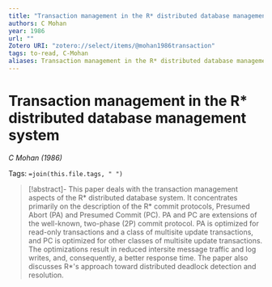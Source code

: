 ```yaml
---
title: "Transaction management in the R* distributed database management system"
authors: C Mohan
year: 1986
url: ""
Zotero URI: "zotero://select/items/@mohan1986transaction"
tags: to-read, C-Mohan
aliases: Transaction management in the R* distributed database management system
---
```


# Transaction management in the R* distributed database management system  
_C Mohan (1986)_

Tags: `=join(this.file.tags, " ")`

> [!abstract]-
> This paper deals with the transaction management aspects of the R* distributed database system. It concentrates primarily on the description of the R* commit protocols, Presumed Abort (PA) and Presumed Commit (PC). PA and PC are extensions of the well-known, two-phase (2P) commit protocol. PA is optimized for read-only transactions and a class of multisite update transactions, and PC is optimized for other classes of multisite update transactions. The optimizations result in reduced intersite message traffic and log writes, and, consequently, a better response time. The paper also discusses R*'s approach toward distributed deadlock detection and resolution.


